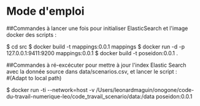 

Mode d'emploi 
========================

##Commandes à lancer une fois pour initialiser ElasticSearch et l'image docker des scripts :

$ cd src
$ docker build -t mappings:0.0.1 mappings
$ docker run -d -p 127.0.0.1:9411:9200 mappings:0.0.1
$ docker build -t poseidon:0.0.1 .

##Commandes à ré-excécuter pour mettre à jour l'index Elastic Search avec la donnée source dans data/scenarios.csv, et lancer le script :  
#(Adapt to local path)

$ docker run -ti --network=host -v /Users/leonardmaguin/onogone/code-du-travail-numerique-leo/code_travail_scenario/data:/data poseidon:0.0.1